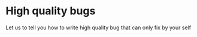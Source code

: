 # High quality bugs
Let us to tell you how to write high quality bug that can only fix by your self
